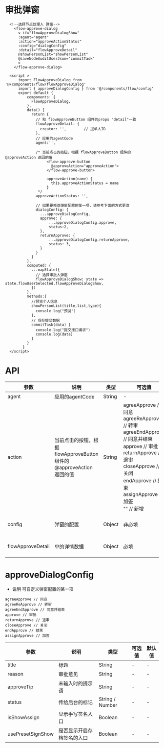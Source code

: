 # 审批弹窗
```vue
  <!--选择节点处理人 弹窗-->
    <flow-approve-dialog
      v-if="flowApproveDialogShow"
      :agent="agent"
      :action="approveActionStatus"
      :config="dialogConfig"
      :detail="flowApproveDetail"
      @showPersonList="showPersonList"
      @saveNodeAuditUserJson="commitTask"
      >
    </flow-approve-dialog>
    
  <script >
      import FlowApproveDialog from '@/components/flow/flowApproveDialog'
      import { approveDialogConfig } from '@/components/flow/config'
      export default {
          components: {
            FlowApproveDialog,
          },
          data() {
            return {
              // 和 flowApproveButton 组件的props "detail"一致
              flowApproveDetail: {
                creator: '',        // 提单人ID  
              },
              // 应用的agentCode
              agent:'',
              
              /* 当前点击的按钮，根据 flowApproveButton 组件的 @approveAction 返回的值
                   <flow-approve-button
                     @approveAction="approveAction">
                   </flow-approve-button>
                   
                   approveAction(name) {
                     this.approveActionStatus = name
                   }
               */
              approveActionStatus: '',
              
              // 如果要修改弹窗配置的某一项，请参考下面的方式更改
              dialogConfig: {
                ...approveDialogConfig,
                approve: {
                    ...approveDialogConfig.approve,
                    status:2,
                },
                returnApprove: {
                    ...approveDialogConfig.returnApprove,
                    status: 3,
                }
              }
            }
          },
          computed: {
            ...mapState({
              // 选择审批人弹窗
              flowApproveDialogShow: state => state.flowUserSelected.flowApproveDialogShow,
            })  
          },
          methods:{
            //预览个人信息
            showPersonList(title,list,type){
              console.log("预览")
            },
            // 保存提交数据
            commitTask(data) {
              console.log("提交接口请求")
              console.log(data)
            }
          }
        }
  </script>
```

# API
| 参数 | 说明 | 类型 | 可选值 | 默认值 |
|------|-----|------|-------|-------|
| agent | 应用的agentCode | String | - | 必填 |
| action | 当前点击的按钮，根据 flowApproveButton 组件的 @approveAction 返回的值 | String | agreeApprove // 同意    <br>     agreeReApprove // 转审    <br>     agreeEndApprove // 同意并结束     <br>     approve // 审批      <br>      returnApprove  // 退审    <br>     closeApprove // 关闭    <br>     endApprove //  结束    <br>     assignApprove // 加签    <br>     ""  // 新增 | false |
| config | 弹窗的配置 | Object | 非必填 | 参考 /components/flow/config 的 approveDialogConfig
| flowApproveDetail | 单的详情数据 | Object | 必填 | { <br> creator  //创建者ID  <br>}


# approveDialogConfig
* 说明
可自定义弹窗配置的某一项

```
agreeApprove // 同意 
agreeReApprove // 转审 
agreeEndApprove // 同意并结束 
approve // 审批 
returnApprove // 退审 
closeApprove // 关闭 
endApprove // 结束 
assignApprove // 加签
```

| 参数 | 说明 | 类型 | 可选值 | 默认值 |
|------|-----|------|-------|-------|
| title | 标题 | String | - | - |
| reason | 审批意见 | String | - | - |
| approveTip | 未输入时的提示语 | String | - | - |
| status | 传给后台的标记 | String / Number | - | - |
| isShowAssign | 显示手写签名入口 | Boolean | - | - |
| usePresetSignShow | 是否显示开启存档签名的入口 | Boolean | - | - |
